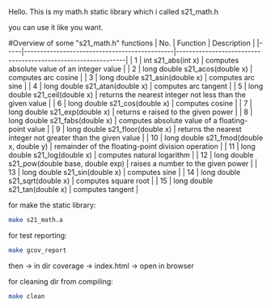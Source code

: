 Hello. This is my math.h static library which i called s21_math.h

you can use it like you want.

  #Overview of some "s21_math.h" functions
  | No. | Function                                     | Description                                                  |
|-----|----------------------------------------------|--------------------------------------------------------------|
| 1   | int s21_abs(int x)                           | computes absolute value of an integer value                  |
| 2   | long double s21_acos(double x)               | computes arc cosine                                          |
| 3   | long double s21_asin(double x)               | computes arc sine                                            |
| 4   | long double s21_atan(double x)               | computes arc tangent                                         |
| 5   | long double s21_ceil(double x)               | returns the nearest integer not less than the given value    |
| 6   | long double s21_cos(double x)                | computes cosine                                              |
| 7   | long double s21_exp(double x)                | returns e raised to the given power                          |
| 8   | long double s21_fabs(double x)               | computes absolute value of a floating-point value            |
| 9   | long double s21_floor(double x)              | returns the nearest integer not greater than the given value |
| 10  | long double s21_fmod(double x, double y)     | remainder of the floating-point division operation           |
| 11  | long double s21_log(double x)                | computes natural logarithm                                   |
| 12  | long double s21_pow(double base, double exp) | raises a number to the given power                           |
| 13  | long double s21_sin(double x)                | computes sine                                                |
| 14  | long double s21_sqrt(double x)               | computes square root                                         |
| 15  | long double s21_tan(double x)                | computes tangent                                             |


for make the static library:
```sh
make s21_math.a
```

for test reporting:
```sh
make gcov_report
```

then -> in dir coverage -> index.html -> open in browser

for cleaning dir from compiling:
```sh
make clean
```
